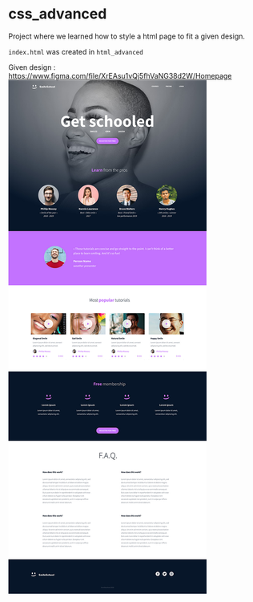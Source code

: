 # css_advanced
Project where we learned how to style a html page to fit a given design.

`index.html` was created in `html_advanced`

Given design : https://www.figma.com/file/XrEAsu1vQj5fhVaNG38d2W/Homepage
![Design Preview](design_preview.jpg)